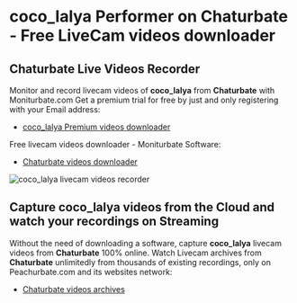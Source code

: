 # coco_lalya Performer on Chaturbate - Free LiveCam videos downloader

## Chaturbate Live Videos Recorder

Monitor and record livecam videos of **coco_lalya** from **Chaturbate** with Moniturbate.com
Get a premium trial for free by just and only registering with your Email address:
* [coco_lalya Premium videos downloader](https://moniturbate.com/request-demo-licence-key.html)

Free livecam videos downloader - Moniturbate Software:
* [Chaturbate videos downloader](https://moniturbate.com/moniturbate-download-software.html)

![coco_lalya livecam videos recorder](https://peachurnet.com/templates/moniturbate-software.png)


## Capture coco_lalya videos from the Cloud and watch your recordings on Streaming

Without the need of downloading a software, capture **coco_lalya** livecam videos from **Chaturbate** 100% online.
Watch Livecam archives from **Chaturbate** unlimitedly from thousands of existing recordings, only on Peachurbate.com and its websites network:
* [Chaturbate videos archives](https://peachurnet.com/)